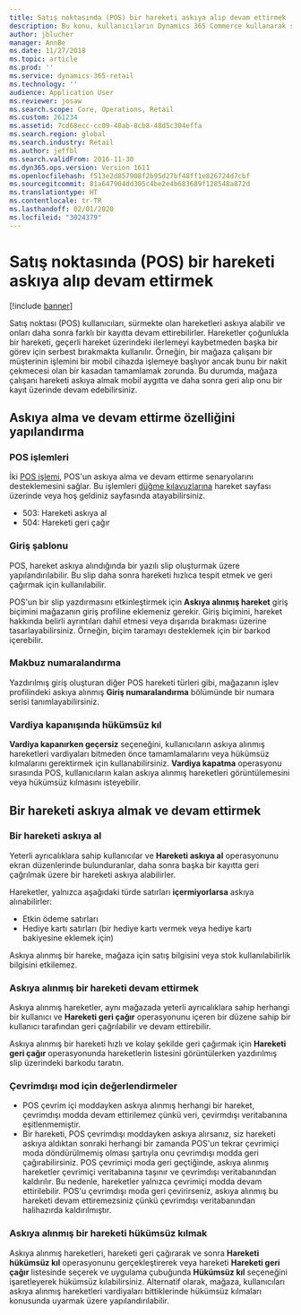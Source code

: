 ```yaml
---
title: Satış noktasında (POS) bir hareketi askıya alıp devam ettirmek
description: Bu konu, kullanıcıların Dynamics 365 Commerce kullanarak sürmekte olan bir hareketi nasıl askıya alabileceklerini ve sonra başka bir kayıtta nasıl devam ettirebileceklerini açıklar.
author: jblucher
manager: AnnBe
ms.date: 11/27/2018
ms.topic: article
ms.prod: ''
ms.service: dynamics-365-retail
ms.technology: ''
audience: Application User
ms.reviewer: josaw
ms.search.scope: Core, Operations, Retail
ms.custom: 261234
ms.assetid: 7cd68ecc-cc09-48ab-8cb8-48d5c304effa
ms.search.region: global
ms.search.industry: Retail
ms.author: jeffbl
ms.search.validFrom: 2016-11-30
ms.dyn365.ops.version: Version 1611
ms.openlocfilehash: f513e2d857908f2b95d27bf48ff1e826724d7cbf
ms.sourcegitcommit: 81a647904dd305c4be2e4b683689f128548a872d
ms.translationtype: HT
ms.contentlocale: tr-TR
ms.lasthandoff: 02/01/2020
ms.locfileid: "3024379"
---
```

# <a name="suspend-and-resume-a-transaction-in-the-point-of-sale-pos"></a>Satış noktasında (POS) bir hareketi askıya alıp devam ettirmek

[!include [banner](includes/banner.md)]


Satış noktası (POS) kullanıcıları, sürmekte olan hareketleri askıya alabilir ve onları daha sonra farklı bir kayıtta devam ettirebilirler. Hareketler çoğunlukla bir hareketi, geçerli hareket üzerindeki ilerlemeyi kaybetmeden başka bir görev için serbest bırakmakta kullanılır. Örneğin, bir mağaza çalışanı bir müşterinin işlemini bir mobil cihazda işlemeye başlıyor ancak bunu bir nakit çekmecesi olan bir kasadan tamamlamak zorunda. Bu durumda, mağaza çalışanı hareketi askıya almak mobil aygıtta ve daha sonra geri alıp onu bir kayıt üzerinde devam edebilirsiniz.

## <a name="configure-suspend-and-resume-functionality"></a>Askıya alma ve devam ettirme özelliğini yapılandırma

### <a name="pos-operations"></a>POS işlemleri

İki [POS işlemi](pos-operations.md), POS'un askıya alma ve devam ettirme senaryolarını desteklemesini sağlar. Bu işlemleri [düğme kılavuzlarına](pos-screen-layouts.md) hareket sayfası üzerinde veya hoş geldiniz sayfasında atayabilirsiniz.

- 503: Hareketi askıya al
- 504: Hareketi geri çağır

### <a name="receipt-template"></a>Giriş şablonu

POS, hareket askıya alındığında bir yazılı slip oluşturmak üzere yapılandırılabilir. Bu slip daha sonra hareketi hızlıca tespit etmek ve geri çağırmak için kullanılabilir.

POS'un bir slip yazdırmasını etkinleştirmek için **Askıya alınmış hareket** giriş biçimini mağazanın giriş profiline eklemeniz gerekir. Giriş biçimini, hareket hakkında belirli ayrıntıları dahil etmesi veya dışarıda bırakması üzerine tasarlayabilirsiniz. Örneğin, biçim taramayı desteklemek için bir barkod içerebilir.

### <a name="receipt-numbering"></a>Makbuz numaralandırma

Yazdırılmış giriş oluşturan diğer POS hareketi türleri gibi, mağazanın işlev profilindeki askıya alınmış **Giriş numaralandırma** bölümünde bir numara serisi tanımlayabilirsiniz.

### <a name="void-when-closing-shift"></a>Vardiya kapanışında hükümsüz kıl

**Vardiya kapanırken geçersiz** seçeneğini, kullanıcıların askıya alınmış hareketleri vardiyaları bitmeden önce tamamlamalarını veya hükümsüz kılmalarını gerektirmek için kullanabilirsiniz. **Vardiya kapatma** operasyonu sırasında POS, kullanıcıların kalan askıya alınmış hareketleri görüntülemesini veya hükümsüz kılmasını isteyebilir.

## <a name="suspend-and-resume-a-transaction"></a>Bir hareketi askıya almak ve devam ettirmek

### <a name="suspend-a-transaction"></a>Bir hareketi askıya al

Yeterli ayrıcalıklara sahip kullanıcılar ve **Hareketi askıya al** operasyonunu ekran düzenlerinde bulunduranlar, daha sonra başka bir kayıtta geri çağrılmak üzere bir hareketi askıya alabilirler.

Hareketler, yalnızca aşağıdaki türde satırları **içermiyorlarsa** askıya alınabilirler:

- Etkin ödeme satırları
- Hediye kartı satırları (bir hediye kartı vermek veya hediye kartı bakiyesine eklemek için)

Askıya alınmış bir hareke, mağaza için satış bilgisini veya stok kullanılabilirlik bilgisini etkilemez.

### <a name="resume-a-suspended-transaction"></a>Askıya alınmış bir hareketi devam ettirmek

Askıya alınmış hareketler, aynı mağazada yeterli ayrıcalıklara sahip herhangi bir kullanıcı ve **Hareketi geri çağır** operasyonunu içeren bir düzene sahip bir kullanıcı tarafından geri çağrılabilir ve devam ettirebilir.

Askıya alınmış bir hareketi hızlı ve kolay şekilde geri çağırmak için **Hareketi geri çağır** operasyonunda hareketlerin listesini görüntülerken yazdırılmış slip üzerindeki barkodu taratın.

### <a name="considerations-for-offline-mode"></a>Çevrimdışı mod için değerlendirmeler

- POS çevrim içi moddayken askıya alınmış herhangi bir hareket, çevrimdışı modda devam ettirilemez çünkü veri, çevirmdışı veritabanına eşitlenmemiştir.
- Bir hareketi, POS çevrimdışı moddayken askıya alırsanız, siz hareketi askıya aldıktan sonraki herhangi bir zamanda POS'un tekrar çevrimiçi moda döndürülmemiş olması şartıyla onu çevrimdışı modda geri çağırabilirsiniz. POS çevrimiçi moda geri geçtiğinde, askıya alınmış hareketler çevrimiçi veritabanına taşınır ve çevrimdışı veritabanından kaldırılır. Bu nedenle, hareketler yalnızca çevrimiçi modda devam ettirilebilir. POS'u çevrimdışı moda geri çevirirseniz, askıya alınmış bu hareketi devam ettiremezsiniz çünkü çevrimdışı veritabanından halihazırda kaldırılmıştır.

### <a name="void-a-suspended-transaction"></a>Askıya alınmış bir hareketi hükümsüz kılmak

Askıya alınmış hareketleri, hareketi geri çağırarak ve sonra **Hareketi hükümsüz kıl** operasyonunu gerçekleştirerek veya hareketi **Hareketi geri çağır** listesinde seçerek ve uygulama çubuğunda **Hükümsüz kıl** seçeneğini işaretleyerek hükümsüz kılabilirsiniz. Alternatif olarak, mağaza, kullanıcıları askıya alınmış hareketleri vardiyaları bittiklerinde hükümsüz kılmaları konusunda uyarmak üzere yapılandırılabilir.
